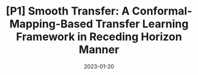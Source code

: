 ---
title: "[P1] Smooth Transfer: A Conformal-Mapping-Based Transfer Learning Framework in Receding Horizon Manner"
collection: publications
detail: "disabled"
# permalink: /publication/SCM-IROS2021
# excerpt: 'This paper is about the number 2. The number 3 is left for future work.'
date: 2023-01-20
#venue: '2021 IEEE/RSJ International Conference on Intelligent Robots and Systems (IROS)'
#paperurl: '/files/pdf/publications/A_Conformal_Mapping-based_Framework_for_Robot-to-Robot_and_Sim-to-Real_Transfer_Learning.pdf'
#link: 'https://ieeexplore.ieee.org/abstract/document/9636682'
citation: '<strong>Shijie Gao</strong>, and Nicola Bezzo, 2023, January.  <strong>  <front  style="color:#F88E2D"> <i class="fa fa-hourglass-half" aria-hidden="true" title="Under Review"></i>In Preparation for Journal of Intelligent and Robotic Systems (JINT)</front> </strong> '
order_number: 110
---